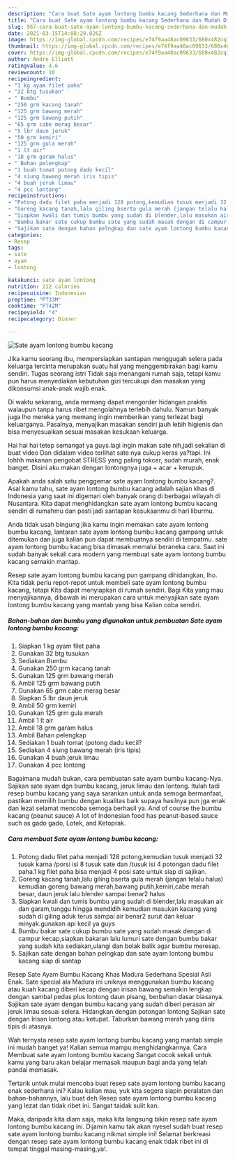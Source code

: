 ```yaml
---
description: "Cara buat Sate ayam lontong bumbu kacang Sederhana dan Mudah Dibuat"
title: "Cara buat Sate ayam lontong bumbu kacang Sederhana dan Mudah Dibuat"
slug: 967-cara-buat-sate-ayam-lontong-bumbu-kacang-sederhana-dan-mudah-dibuat
date: 2021-03-15T14:08:29.026Z
image: https://img-global.cpcdn.com/recipes/e74f9aa48ac09633/680x482cq70/sate-ayam-lontong-bumbu-kacang-foto-resep-utama.jpg
thumbnail: https://img-global.cpcdn.com/recipes/e74f9aa48ac09633/680x482cq70/sate-ayam-lontong-bumbu-kacang-foto-resep-utama.jpg
cover: https://img-global.cpcdn.com/recipes/e74f9aa48ac09633/680x482cq70/sate-ayam-lontong-bumbu-kacang-foto-resep-utama.jpg
author: Andre Elliott
ratingvalue: 4.6
reviewcount: 10
recipeingredient:
- "1 kg ayam filet paha"
- "32 btg tusukan"
- " Bumbu"
- "250 grm kacang tanah"
- "125 grm bawang merah"
- "125 grm bawang putih"
- "65 grm cabe merag besar"
- "5 lbr daun jeruk"
- "50 grm kemiri"
- "125 grm gula merah"
- "1 lt air"
- "18 grm garam halus"
- " Bahan pelengkap"
- "1 buah tomat potong dadu kecil"
- "4 siung bawang merah iris tipis"
- "4 buah jeruk limau"
- "4 pcc lontong"
recipeinstructions:
- "Potong dadu filet paha menjadi 128 potong,kemudian tusuk menjadi 32 tusuk karna /porsi isi 8 tusuk sate dan /tusuk isi 4 potongan dadu filet paha.1 kg filet paha bisa menjadi 4 posi sate untuk siap di sajikan."
- "Goreng kacang tanah,lalu giling bserta gula merah (jangan telalu halus) kemudian goreng bawang merah,bawang putih,kemiri,cabe merah besar, daun jeruk lalu blender sampai benar2 halus"
- "Siapkan kwali dan tumis bumbu yang sudah di blender,lalu masukan air dan garam,tunggu hingga mendidih kemudian masukan kacang yang sudah di giling aduk terus sampai air benar2 surut dan keluar minyak.gunakan api kecil ya guys"
- "Bumbu bakar sate cukup bumbu sate yang sudah masak dengan di campur kecap,siapkan bakaran lalu lumuri sate dengan bumbu bakar yang sudah kita sediakan,ulangi dan bolak balik agar bumbu meresap."
- "Sajikan sate dengan bahan pelngkap dan sate ayam lontong bumbu kacang siap di santap"
categories:
- Resep
tags:
- sate
- ayam
- lontong

katakunci: sate ayam lontong 
nutrition: 212 calories
recipecuisine: Indonesian
preptime: "PT33M"
cooktime: "PT42M"
recipeyield: "4"
recipecategory: Dinner

---
```



![Sate ayam lontong bumbu kacang](https://img-global.cpcdn.com/recipes/e74f9aa48ac09633/680x482cq70/sate-ayam-lontong-bumbu-kacang-foto-resep-utama.jpg)

Jika kamu seorang ibu, mempersiapkan santapan menggugah selera pada keluarga tercinta merupakan suatu hal yang menggembirakan bagi kamu sendiri. Tugas seorang istri Tidak saja menangani rumah saja, tetapi kamu pun harus menyediakan kebutuhan gizi tercukupi dan masakan yang dikonsumsi anak-anak wajib enak.

Di waktu  sekarang, anda memang dapat mengorder hidangan praktis walaupun tanpa harus ribet mengolahnya terlebih dahulu. Namun banyak juga lho mereka yang memang ingin memberikan yang terlezat bagi keluarganya. Pasalnya, menyajikan masakan sendiri jauh lebih higienis dan bisa menyesuaikan sesuai masakan kesukaan keluarga. 

Hai hai hai tetep semangat ya guys.lagi ingin makan sate nih,jadi sekalian di buat video Dan didalam video terlihat sate nya cukup keras ya?tapi. Ini lohhh makanan pengobat STRESS yang paling tokcer, sudah murah, enak banget. Disini aku makan dengan lontongnya juga + acar + kerupuk.

Apakah anda salah satu penggemar sate ayam lontong bumbu kacang?. Asal kamu tahu, sate ayam lontong bumbu kacang adalah sajian khas di Indonesia yang saat ini digemari oleh banyak orang di berbagai wilayah di Nusantara. Kita dapat menghidangkan sate ayam lontong bumbu kacang sendiri di rumahmu dan pasti jadi santapan kesukaanmu di hari liburmu.

Anda tidak usah bingung jika kamu ingin memakan sate ayam lontong bumbu kacang, lantaran sate ayam lontong bumbu kacang gampang untuk ditemukan dan juga kalian pun dapat membuatnya sendiri di tempatmu. sate ayam lontong bumbu kacang bisa dimasak memalui beraneka cara. Saat ini sudah banyak sekali cara modern yang membuat sate ayam lontong bumbu kacang semakin mantap.

Resep sate ayam lontong bumbu kacang pun gampang dihidangkan, lho. Kita tidak perlu repot-repot untuk membeli sate ayam lontong bumbu kacang, tetapi Kita dapat menyiapkan di rumah sendiri. Bagi Kita yang mau menyajikannya, dibawah ini merupakan cara untuk menyajikan sate ayam lontong bumbu kacang yang mantab yang bisa Kalian coba sendiri.

<!--inarticleads1-->

##### Bahan-bahan dan bumbu yang digunakan untuk pembuatan Sate ayam lontong bumbu kacang:

1. Siapkan 1 kg ayam filet paha
1. Gunakan 32 btg tusukan
1. Sediakan  Bumbu
1. Gunakan 250 grm kacang tanah
1. Gunakan 125 grm bawang merah
1. Ambil 125 grm bawang putih
1. Gunakan 65 grm cabe merag besar
1. Siapkan 5 lbr daun jeruk
1. Ambil 50 grm kemiri
1. Gunakan 125 grm gula merah
1. Ambil 1 lt air
1. Ambil 18 grm garam halus
1. Ambil  Bahan pelengkap
1. Sediakan 1 buah tomat (potong dadu kecil?
1. Sediakan 4 siung bawang merah (iris tipis)
1. Gunakan 4 buah jeruk limau
1. Gunakan 4 pcc lontong


Bagaimana mudah bukan, cara pembuatan sate ayam bumbu kacang-Nya. Sajikan sate ayam dgn bumbu kacang, jeruk limau dan lontong. Itulah tadi resep bumbu kacang yang saya sarankan untuk anda semoga bermanfaat, pastikan memilih bumbu dengan kualitas baik supaya hasilnya pun jga enak dan lezat selamat mencoba semoga berhasil ya. And of course the bumbu kacang (peanut sauce) A lot of Indonesian food has peanut-based sauce such as gado gado, Lotek, and Ketoprak. 

<!--inarticleads2-->

##### Cara membuat Sate ayam lontong bumbu kacang:

1. Potong dadu filet paha menjadi 128 potong,kemudian tusuk menjadi 32 tusuk karna /porsi isi 8 tusuk sate dan /tusuk isi 4 potongan dadu filet paha.1 kg filet paha bisa menjadi 4 posi sate untuk siap di sajikan.
1. Goreng kacang tanah,lalu giling bserta gula merah (jangan telalu halus) kemudian goreng bawang merah,bawang putih,kemiri,cabe merah besar, daun jeruk lalu blender sampai benar2 halus
1. Siapkan kwali dan tumis bumbu yang sudah di blender,lalu masukan air dan garam,tunggu hingga mendidih kemudian masukan kacang yang sudah di giling aduk terus sampai air benar2 surut dan keluar minyak.gunakan api kecil ya guys
1. Bumbu bakar sate cukup bumbu sate yang sudah masak dengan di campur kecap,siapkan bakaran lalu lumuri sate dengan bumbu bakar yang sudah kita sediakan,ulangi dan bolak balik agar bumbu meresap.
1. Sajikan sate dengan bahan pelngkap dan sate ayam lontong bumbu kacang siap di santap


Resep Sate Ayam Bumbu Kacang Khas Madura Sederhana Spesial Asli Enak. Sate special ala Madura ini uniknya menggunakan bumbu kacang atau kuah kacang diberi kecap dengan irisan bawang semakin lengkap dengan sambal pedas plus lontong daun pisang, berbahan dasar biasanya. Sajikan sate ayam dengan bumbu kacang yang sudah diberi perasan air jeruk limau sesuai selera. Hidangkan dengan potongan lontong Sajikan sate dengan Irisan lontong atau ketupat. Taburkan bawang merah yang diiris tipis di atasnya. 

Wah ternyata resep sate ayam lontong bumbu kacang yang mantab simple ini mudah banget ya! Kalian semua mampu menghidangkannya. Cara Membuat sate ayam lontong bumbu kacang Sangat cocok sekali untuk kamu yang baru akan belajar memasak maupun bagi anda yang telah pandai memasak.

Tertarik untuk mulai mencoba buat resep sate ayam lontong bumbu kacang enak sederhana ini? Kalau kalian mau, yuk kita segera siapin peralatan dan bahan-bahannya, lalu buat deh Resep sate ayam lontong bumbu kacang yang lezat dan tidak ribet ini. Sangat taidak sulit kan. 

Maka, daripada kita diam saja, maka kita langsung bikin resep sate ayam lontong bumbu kacang ini. Dijamin kamu tak akan nyesel sudah buat resep sate ayam lontong bumbu kacang nikmat simple ini! Selamat berkreasi dengan resep sate ayam lontong bumbu kacang enak tidak ribet ini di tempat tinggal masing-masing,ya!.

